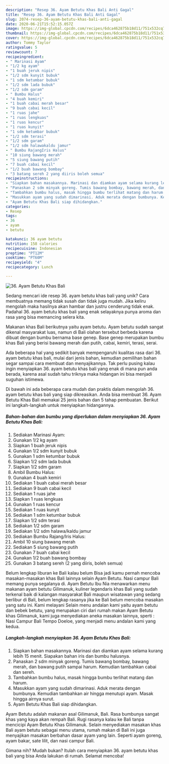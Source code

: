```yaml
---
description: "Resep 36. Ayam Betutu Khas Bali Anti Gagal"
title: "Resep 36. Ayam Betutu Khas Bali Anti Gagal"
slug: 2074-resep-36-ayam-betutu-khas-bali-anti-gagal
date: 2020-06-21T15:52:15.057Z
image: https://img-global.cpcdn.com/recipes/6dca462875b18d11/751x532cq70/36-ayam-betutu-khas-bali-foto-resep-utama.jpg
thumbnail: https://img-global.cpcdn.com/recipes/6dca462875b18d11/751x532cq70/36-ayam-betutu-khas-bali-foto-resep-utama.jpg
cover: https://img-global.cpcdn.com/recipes/6dca462875b18d11/751x532cq70/36-ayam-betutu-khas-bali-foto-resep-utama.jpg
author: Tommy Taylor
ratingvalue: 5
reviewcount: 7
recipeingredient:
- " Marinasi Ayam"
- "1/2 kg ayam"
- "1 buah jeruk nipis"
- "1/2 sdm kunyit bubuk"
- "1 sdm ketumbar bubuk"
- "1/2 sdm lada bubuk"
- "1/2 sdm garam"
- " Bumbu Halus"
- "4 buah kemiri"
- "1 buah cabai merah besar"
- "9 buah cabai kecil"
- "1 ruas jahe"
- "1 ruas lengkuas"
- "1 ruas kencur"
- "1 ruas kunyit"
- "1 sdm ketumbar bubuk"
- "1/2 sdm terasi"
- "1/2 sdm garam"
- "1/2 sdm halawakaldu jamur"
- " Bumbu RajangIris Halus"
- "10 siung bawang merah"
- "5 siung bawang putih"
- "7 buah cabai kecil"
- "1/2 buah bawang bombay"
- "3 batang sereh 2 yang diiris boleh semua"
recipeinstructions:
- "Siapkan bahan masakannya. Marinasi dan diamkan ayam selama kurang lebih 15 menit. Siapakan bahan iris dan bumbu halusnya."
- "Panaskan 2 sdm minyak goreng. Tumis bawang bombay, bawang merah, dan bawang putih sampai harum. Kemudian tambahkan cabai dan sereh."
- "Tambahkan bumbu halus, masak hingga bumbu terlihat matang dan harum."
- "Masukkan ayam yang sudah dimarinasi. Aduk merata dengan bumbunya. Kemudian tambahkan air hingga menutupi ayam. Masak hingga airnya surut."
- "Ayam Betutu Khas Bali siap dihidangkan."
categories:
- Resep
tags:
- 36
- ayam
- betutu

katakunci: 36 ayam betutu 
nutrition: 158 calories
recipecuisine: Indonesian
preptime: "PT12M"
cooktime: "PT60M"
recipeyield: "4"
recipecategory: Lunch

---
```



![36. Ayam Betutu Khas Bali](https://img-global.cpcdn.com/recipes/6dca462875b18d11/751x532cq70/36-ayam-betutu-khas-bali-foto-resep-utama.jpg)

Sedang mencari ide resep 36. ayam betutu khas bali yang unik? Cara membuatnya memang tidak susah dan tidak juga mudah. Jika keliru mengolah maka hasilnya akan hambar dan justru cenderung tidak enak. Padahal 36. ayam betutu khas bali yang enak selayaknya punya aroma dan rasa yang bisa memancing selera kita.

Makanan khas Bali berikutnya yaitu ayam betutu. Ayam betutu sudah sangat dikenal masyarakat luas, namun di Bali olahan tersebut berbeda karena dibuat dengan bumbu bernama base genep. Base genep merupakan bumbu khas Bali yang berisi bawang merah dan putih, cabai, kemiri, terasi, serai.

Ada beberapa hal yang sedikit banyak mempengaruhi kualitas rasa dari 36. ayam betutu khas bali, mulai dari jenis bahan, kemudian pemilihan bahan segar sampai cara membuat dan menyajikannya. Tak perlu pusing kalau ingin menyiapkan 36. ayam betutu khas bali yang enak di mana pun anda berada, karena asal sudah tahu triknya maka hidangan ini bisa menjadi suguhan istimewa.


Di bawah ini ada beberapa cara mudah dan praktis dalam mengolah 36. ayam betutu khas bali yang siap dikreasikan. Anda bisa membuat 36. Ayam Betutu Khas Bali memakai 25 jenis bahan dan 5 tahap pembuatan. Berikut ini langkah-langkah untuk menyiapkan hidangannya.

<!--inarticleads1-->

##### Bahan-bahan dan bumbu yang diperlukan dalam menyiapkan 36. Ayam Betutu Khas Bali:

1. Sediakan  Marinasi Ayam:
1. Gunakan 1/2 kg ayam
1. Siapkan 1 buah jeruk nipis
1. Gunakan 1/2 sdm kunyit bubuk
1. Gunakan 1 sdm ketumbar bubuk
1. Siapkan 1/2 sdm lada bubuk
1. Siapkan 1/2 sdm garam
1. Ambil  Bumbu Halus:
1. Gunakan 4 buah kemiri
1. Sediakan 1 buah cabai merah besar
1. Sediakan 9 buah cabai kecil
1. Sediakan 1 ruas jahe
1. Siapkan 1 ruas lengkuas
1. Gunakan 1 ruas kencur
1. Sediakan 1 ruas kunyit
1. Sediakan 1 sdm ketumbar bubuk
1. Siapkan 1/2 sdm terasi
1. Sediakan 1/2 sdm garam
1. Sediakan 1/2 sdm halawa/kaldu jamur
1. Sediakan  Bumbu Rajang/Iris Halus:
1. Ambil 10 siung bawang merah
1. Sediakan 5 siung bawang putih
1. Gunakan 7 buah cabai kecil
1. Gunakan 1/2 buah bawang bombay
1. Gunakan 3 batang sereh (2 yang diiris, boleh semua)


Belum lengkap liburan ke Bali kalau belum Bisa jadi kamu pernah mencoba masakan-masakan khas Bali lainnya selain Ayam Betutu. Nasi campur Bali memang punya segalanya di. Ayam Betutu Ibu Nia menawarkan menu makanan ayam betutu Gilimanuk, kuliner legendaris khas Bali yang sudah terkenal baik di kalangan masyarakat Bali maupun wisatawan yang sedang berlibur di Bali, belum lengkap rasanya jika ke Bali belum mencoba masakan yang satu ini. Kami melayani Selain menu andalan kami yaitu ayam betutu dan bebek betutu, yang merupakan ciri dari rumah makan Ayam Betutu khas Gilimanuk, kami juga menyediakan aneka masakan lainnya, sperti : Nasi Campur Bali Tempo Doeloe, yang menjadi menu andalan kami yang kedua. 

<!--inarticleads2-->

##### Langkah-langkah menyiapkan 36. Ayam Betutu Khas Bali:

1. Siapkan bahan masakannya. Marinasi dan diamkan ayam selama kurang lebih 15 menit. Siapakan bahan iris dan bumbu halusnya.
1. Panaskan 2 sdm minyak goreng. Tumis bawang bombay, bawang merah, dan bawang putih sampai harum. Kemudian tambahkan cabai dan sereh.
1. Tambahkan bumbu halus, masak hingga bumbu terlihat matang dan harum.
1. Masukkan ayam yang sudah dimarinasi. Aduk merata dengan bumbunya. Kemudian tambahkan air hingga menutupi ayam. Masak hingga airnya surut.
1. Ayam Betutu Khas Bali siap dihidangkan.


Ayam Betutu adalah makanan asal Gilimanuk, Bali. Rasa bumbunya sangat khas yang kaya akan rempah Bali. Rugi rasanya kalau ke Bali tanpa mencicipi Ayam Betutu Khas Gilimanuk. Selain menyediakan masakan khas Bali ayam betutu sebagai menu utama, rumah makan di Bali ini juga menyajikan masakan berbahan dasar ayam yang lain. Seperti ayam goreng, ayam bakar, sate lilit, dan nasi campur Bali. 

Gimana nih? Mudah bukan? Itulah cara menyiapkan 36. ayam betutu khas bali yang bisa Anda lakukan di rumah. Selamat mencoba!
